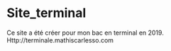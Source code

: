 # Site_terminal
Ce site a été créer pour mon bac en terminal en 2019.
Http://terminale.mathiscarlesso.com
